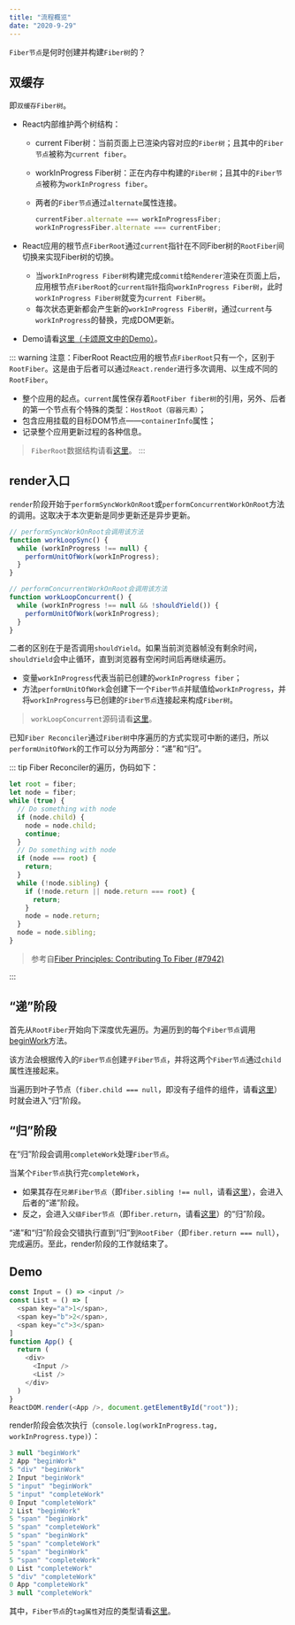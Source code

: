 ```yaml
---
title: "流程概览"
date: "2020-9-29"
---
```


`Fiber节点`是何时创建并构建`Fiber树`的？

## 双缓存

即`双缓存Fiber树`。

- React内部维护两个树结构：
  - current Fiber树：当前页面上已渲染内容对应的`Fiber树`；且其中的`Fiber节点`被称为`current fiber`。
  - workInProgress Fiber树：正在内存中构建的`Fiber树`；且其中的`Fiber节点`被称为`workInProgress fiber`。
  - 两者的`Fiber节点`通过`alternate`属性连接。

    ```js
    currentFiber.alternate === workInProgressFiber;
    workInProgressFiber.alternate === currentFiber;
    ```

- React应用的根节点`FiberRoot`通过`current`指针在不同Fiber树的`RootFiber`间切换来实现Fiber树的切换。
  - 当`workInProgress Fiber树`构建完成`commit`给`Renderer`渲染在页面上后，应用根节点`FiberRoot`的`current指针`指向`workInProgress Fiber树`，此时`workInProgress Fiber树`就变为`current Fiber树`。
  - 每次状态更新都会产生新的`workInProgress Fiber树`，通过`current`与`workInProgress`的替换，完成DOM更新。
- Demo请看[这里（卡颂原文中的Demo）](https://react.iamkasong.com/process/doubleBuffer.html#mount时)。

::: warning 注意：FiberRoot
React应用的根节点`FiberRoot`只有一个，区别于`RootFiber`。这是由于后者可以通过`React.render`进行多次调用、以生成不同的`RootFiber`。

- 整个应用的起点。`current`属性保存着`RootFiber fiber树`的引用，另外、后者的第一个节点有个特殊的类型：`HostRoot（容器元素）`；
- 包含应用挂载的目标DOM节点——`containerInfo`属性；
- 记录整个应用更新过程的各种信息。

> `FiberRoot`数据结构请看[这里](./node-structure.html#fiberroot)。
:::

## render入口

`render`阶段开始于`performSyncWorkOnRoot`或`performConcurrentWorkOnRoot`方法的调用。这取决于本次更新是同步更新还是异步更新。

```js
// performSyncWorkOnRoot会调用该方法
function workLoopSync() {
  while (workInProgress !== null) {
    performUnitOfWork(workInProgress);
  }
}

// performConcurrentWorkOnRoot会调用该方法
function workLoopConcurrent() {
  while (workInProgress !== null && !shouldYield()) {
    performUnitOfWork(workInProgress);
  }
}
```

二者的区别在于是否调用`shouldYield`。如果当前浏览器帧没有剩余时间，`shouldYield`会中止循环，直到浏览器有空闲时间后再继续遍历。

- 变量`workInProgress`代表当前已创建的`workInProgress fiber`；
- 方法`performUnitOfWork`会创建下一个`Fiber节点`并赋值给`workInProgress`，并将`workInProgress`与已创建的`Fiber节点`连接起来构成`Fiber树`。

> `workLoopConcurrent`源码请看[这里](https://github.com/facebook/react/blob/v16.13.1/packages/react-reconciler/src/ReactFiberWorkLoop.js#L1467)。

已知`Fiber Reconciler`通过`Fiber树`中序遍历的方式实现可中断的递归，所以`performUnitOfWork`的工作可以分为两部分：“递”和“归”。

::: tip Fiber Reconciler的遍历，伪码如下：

```js
let root = fiber;
let node = fiber;
while (true) {
  // Do something with node
  if (node.child) {
    node = node.child;
    continue;
  }
  // Do something with node
  if (node === root) {
    return;
  }
  while (!node.sibling) {
    if (!node.return || node.return === root) {
      return;
    }
    node = node.return;
  }
  node = node.sibling;
}
```

> 参考自[Fiber Principles: Contributing To Fiber (#7942)](https://github.com/facebook/react/issues/7942)

:::

## “递”阶段

首先从`RootFiber`开始向下深度优先遍历。为遍历到的每个`Fiber节点`调用[beginWork](https://github.com/facebook/react/blob/v16.13.1/packages/react-reconciler/src/ReactFiberBeginWork.js#L2874)方法。

该方法会根据传入的`Fiber节点`创建`子Fiber节点`，并将这两个`Fiber节点`通过`child`属性连接起来。

当遍历到叶子节点（`fiber.child === null`，即没有子组件的组件，请看[这里](https://github.com/facebook/react/blob/v16.13.1/packages/react-reconciler/src/ReactFiberWorkLoop.js#L1494)）时就会进入“归”阶段。

## “归”阶段

在“归”阶段会调用`completeWork`处理`Fiber节点`。

当某个`Fiber节点`执行完`completeWork`，

- 如果其存在`兄弟Fiber节点`（即`fiber.sibling !== null`，请看[这里](https://github.com/facebook/react/blob/v16.13.1/packages/react-reconciler/src/ReactFiberWorkLoop.js#L1621)），会进入后者的“递”阶段。
- 反之，会进入`父级Fiber节点`（即`fiber.return`，请看[这里](https://github.com/facebook/react/blob/v16.13.1/packages/react-reconciler/src/ReactFiberWorkLoop.js#L1627)）的“归”阶段。

“递”和“归”阶段会交错执行直到“归”到`RootFiber`（即`fiber.return === null`），完成遍历。至此，render阶段的工作就结束了。

## Demo

```js
const Input = () => <input />
const List = () => [
  <span key="a">1</span>,
  <span key="b">2</span>,
  <span key="c">3</span>
]
function App() {
  return (
    <div>
      <Input />
      <List />
    </div>
  )
}
ReactDOM.render(<App />, document.getElementById("root"));
```

render阶段会依次执行（`console.log(workInProgress.tag, workInProgress.type)`）：

```js
3 null "beginWork"
2 App "beginWork"
5 "div" "beginWork"
2 Input "beginWork"
5 "input" "beginWork"
5 "input" "completeWork"
0 Input "completeWork"
2 List "beginWork"
5 "span" "beginWork"
5 "span" "completeWork"
5 "span" "beginWork"
5 "span" "completeWork"
5 "span" "beginWork"
5 "span" "completeWork"
0 List "completeWork"
5 "div" "completeWork"
0 App "completeWork"
3 null "completeWork"
```

其中，`Fiber节点`的`tag属性`对应的类型请看[这里](https://github.com/facebook/react/blob/v16.13.1/packages/shared/ReactWorkTags.js#L35)。
